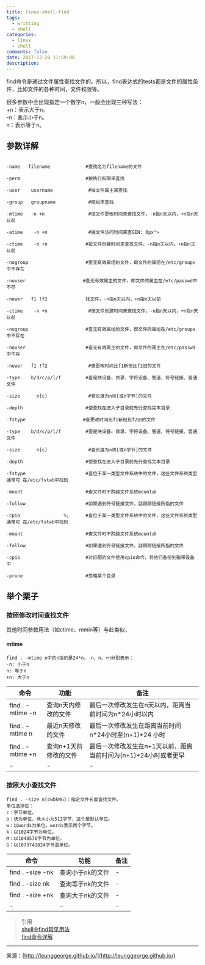 ```yaml
---
title: linux-shell-find
tags:
  - writting
  - shell
categories:
  - linux
  - shell
comments: false
date: 2017-12-28 11:59:00
description:
---
```

find命令是通过文件属性查找文件的。所以，find表达式的tests都是文件的属性条件，比如文件的各种时间，文件权限等。

很多参数中会出现指定一个数字n，一般会出现三种写法：  
+n：表示大于n。  
-n：表示小于n。  
n：表示等于n。


<!--more-->

## 参数详解


```

-name   filename             #查找名为filename的文件

-perm                        #按执行权限来查找

-user    username             #按文件属主来查找

-group   groupname            #按组来查找

-mtime   -n +n                #按文件更改时间来查找文件，-n指n天以内，+n指n天以前

-atime    -n +n               #按文件访问时间来查GIN: 0px">

-ctime    -n +n              #按文件创建时间来查找文件，-n指n天以内，+n指n天以前

-nogroup                     #查无有效属组的文件，即文件的属组在/etc/groups中不存在

-nouser                     #查无有效属主的文件，即文件的属主在/etc/passwd中不存

-newer   f1 !f2              找文件，-n指n天以内，+n指n天以前 

-ctime    -n +n               #按文件创建时间来查找文件，-n指n天以内，+n指n天以前 

-nogroup                     #查无有效属组的文件，即文件的属组在/etc/groups中不存在

-nouser                      #查无有效属主的文件，即文件的属主在/etc/passwd中不存

-newer   f1 !f2               #查更改时间比f1新但比f2旧的文件

-type    b/d/c/p/l/f         #查是块设备、目录、字符设备、管道、符号链接、普通文件

-size      n[c]               #查长度为n块[或n字节]的文件

-depth                       #使查找在进入子目录前先行查找完本目录

-fstype                     #查更改时间比f1新但比f2旧的文件

-type    b/d/c/p/l/f         #查是块设备、目录、字符设备、管道、符号链接、普通文件

-size      n[c]               #查长度为n块[或n字节]的文件

-depth                       #使查找在进入子目录前先行查找完本目录

-fstype                      #查位于某一类型文件系统中的文件，这些文件系统类型通常可 在/etc/fstab中找到

-mount                       #查文件时不跨越文件系统mount点

-follow                      #如果遇到符号链接文件，就跟踪链接所指的文件

-cpio                %;      #查位于某一类型文件系统中的文件，这些文件系统类型通常可 在/etc/fstab中找到

-mount                       #查文件时不跨越文件系统mount点

-follow                      #如果遇到符号链接文件，就跟踪链接所指的文件

-cpio                        #对匹配的文件使用cpio命令，将他们备份到磁带设备中

-prune                       #忽略某个目录

```

## 举个栗子
### 按照修改时间查找文件
其他时间参数用法（如ctime、mmin等）与此类似，
#### mtime
 
```
find . –mtime n中的n指的是24*n，-n、n、+n分别表示：  
-n: 小于n  
n: 等于n  
+n: 大于n 
```

|命令|功能|备注|
|-|-|-|
|find . -mtime -n|查询n天内修改的文件|最后一次修改发生在n天以内，距离当前时间为n\*24小时以内|
|find . -mtime n|最近n天修改的文件|最后一次修改发生在距离当前时间n\*24小时至(n+1)\*24 小时|
|find . -mtime +n|查询n+1天前修改的文件|最后一次修改发生在n+1天以前，距离当前时间为(n+1)\*24小时或者更早|
|-|-|-|


### 按照大小查找文件
 
```
find . -size n[cwbkMG]：指定文件长度查找文件。  
单位选择位：  
c：字节单位。  
b：块为单位，块大小为512字节，这个是默认单位。  
w：以words为单位，words表示两个字节。  
k：以1024字节为单位。  
M：以1048576字节为单位。  
G：以1073741824字节温单位。 
```

|命令|功能|备注|
|-|-|-|
|find . -size -nk|查询小于nk的文件|-|
|find . -size nk|查询等于nk的文件|-|
|find . -size +nk|查询大于nk的文件|-|
|-|-|-|





> 引用  
> [shell中find常见用法](https://my.oschina.net/u/1186928/blog/810092)  
> [find命令详解](http://liwei.life/2016/07/11/find%E5%91%BD%E4%BB%A4%E8%AF%A6%E8%A7%A3/)

---
<link rel="stylesheet" href="http://yandex.st/highlightjs/6.1/styles/default.min.css">
<script src="http://yandex.st/highlightjs/6.1/highlight.min.js"></script>
<script>
hljs.tabReplace = ' ';
hljs.initHighlightingOnLoad();
</script>


来源：[http://leunggeorge.github.io/](http://leunggeorge.github.io/)  
